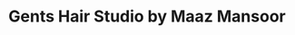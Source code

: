 ---
title: "Gents Hair Studio by Maaz Mansoor"
url: /karachi/gents-hair-studio-by-maaz-mansoor/
shop: hairdresser
---